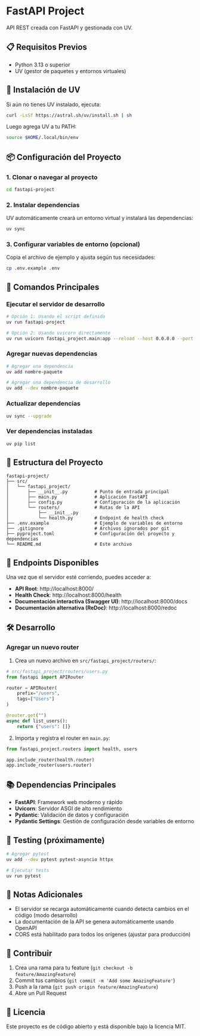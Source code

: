 # FastAPI Project

API REST creada con FastAPI y gestionada con UV.

## 📋 Requisitos Previos

- Python 3.13 o superior
- UV (gestor de paquetes y entornos virtuales)

## 🚀 Instalación de UV

Si aún no tienes UV instalado, ejecuta:

```bash
curl -LsSf https://astral.sh/uv/install.sh | sh
```

Luego agrega UV a tu PATH:

```bash
source $HOME/.local/bin/env
```

## 📦 Configuración del Proyecto

### 1. Clonar o navegar al proyecto

```bash
cd fastapi-project
```

### 2. Instalar dependencias

UV automáticamente creará un entorno virtual y instalará las dependencias:

```bash
uv sync
```

### 3. Configurar variables de entorno (opcional)

Copia el archivo de ejemplo y ajusta según tus necesidades:

```bash
cp .env.example .env
```

## 🏃 Comandos Principales

### Ejecutar el servidor de desarrollo

```bash
# Opción 1: Usando el script definido
uv run fastapi-project

# Opción 2: Usando uvicorn directamente
uv run uvicorn fastapi_project.main:app --reload --host 0.0.0.0 --port 8000
```

### Agregar nuevas dependencias

```bash
# Agregar una dependencia
uv add nombre-paquete

# Agregar una dependencia de desarrollo
uv add --dev nombre-paquete
```

### Actualizar dependencias

```bash
uv sync --upgrade
```

### Ver dependencias instaladas

```bash
uv pip list
```

## 📁 Estructura del Proyecto

```
fastapi-project/
├── src/
│   └── fastapi_project/
│       ├── __init__.py          # Punto de entrada principal
│       ├── main.py              # Aplicación FastAPI
│       ├── config.py            # Configuración de la aplicación
│       └── routers/             # Rutas de la API
│           ├── __init__.py
│           └── health.py        # Endpoint de health check
├── .env.example                 # Ejemplo de variables de entorno
├── .gitignore                   # Archivos ignorados por git
├── pyproject.toml               # Configuración del proyecto y dependencias
└── README.md                    # Este archivo
```

## 🔗 Endpoints Disponibles

Una vez que el servidor esté corriendo, puedes acceder a:

- **API Root**: http://localhost:8000/
- **Health Check**: http://localhost:8000/health
- **Documentación interactiva (Swagger UI)**: http://localhost:8000/docs
- **Documentación alternativa (ReDoc)**: http://localhost:8000/redoc

## 🛠️ Desarrollo

### Agregar un nuevo router

1. Crea un nuevo archivo en `src/fastapi_project/routers/`:

```python
# src/fastapi_project/routers/users.py
from fastapi import APIRouter

router = APIRouter(
    prefix="/users",
    tags=["Users"]
)

@router.get("")
async def list_users():
    return {"users": []}
```

2. Importa y registra el router en `main.py`:

```python
from fastapi_project.routers import health, users

app.include_router(health.router)
app.include_router(users.router)
```

## 📚 Dependencias Principales

- **FastAPI**: Framework web moderno y rápido
- **Uvicorn**: Servidor ASGI de alto rendimiento
- **Pydantic**: Validación de datos y configuración
- **Pydantic Settings**: Gestión de configuración desde variables de entorno

## 🧪 Testing (próximamente)

```bash
# Agregar pytest
uv add --dev pytest pytest-asyncio httpx

# Ejecutar tests
uv run pytest
```

## 📝 Notas Adicionales

- El servidor se recarga automáticamente cuando detecta cambios en el código (modo desarrollo)
- La documentación de la API se genera automáticamente usando OpenAPI
- CORS está habilitado para todos los orígenes (ajustar para producción)

## 🤝 Contribuir

1. Crea una rama para tu feature (`git checkout -b feature/AmazingFeature`)
2. Commit tus cambios (`git commit -m 'Add some AmazingFeature'`)
3. Push a la rama (`git push origin feature/AmazingFeature`)
4. Abre un Pull Request

## 📄 Licencia

Este proyecto es de código abierto y está disponible bajo la licencia MIT.
